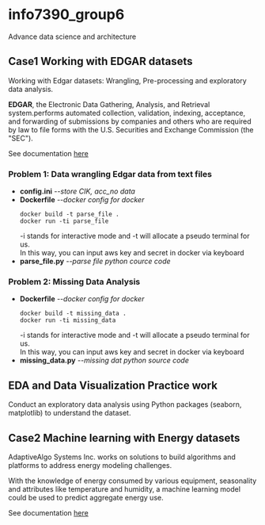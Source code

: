 # info7390_group6
Advance data science and architecture
## Case1 Working with EDGAR datasets
  Working with Edgar datasets: Wrangling, Pre-processing and exploratory data analysis.  
  
  **EDGAR**, the Electronic Data Gathering, Analysis, and Retrieval system.performs automated collection, validation, indexing,     acceptance, and forwarding of submissions by companies and others who are required by law to file forms with the U.S. Securities and Exchange Commission (the "SEC").
  
  See documentation [here](Case1%20working%20with%20EDGAR%20datasets/Assignment1%20report.pdf)
   ### Problem 1: Data wrangling Edgar data from text files
   * **config.ini** 
       *--store CIK, acc_no data*
   * **Dockerfile** 
       *--docker config for docker*
       ```
       docker build -t parse_file .
       docker run -ti parse_file
       ```
       -i stands for interactive mode and -t will allocate a pseudo terminal for us.<br/>
       In this way, you can input aws key and secret in docker via keyboard
   * **parse_file.py**
       *--parse file python cource code*
   ### Problem 2: Missing Data Analysis
   * **Dockerfile** *--docker config for docker*
       ```
       docker build -t missing_data .
       docker run -ti missing_data
       ```
       -i stands for interactive mode and -t will allocate a pseudo terminal for us.<br/>
       In this way, you can input aws key and secret in docker via keyboard
   * **missing_data.py** *--missing dat python source code*

## EDA and Data Visualization Practice work
  Conduct an exploratory data analysis using Python packages (seaborn, matplotlib) to understand the dataset.
  
## Case2 Machine learning with Energy datasets
  AdaptiveAlgo Systems Inc. works on solutions to build algorithms and platforms to address energy modeling challenges.  
  
  With the knowledge of energy consumed by various equipment, seasonality and attributes like temperature and humidity, a machine learning model could be used to predict aggregate energy use.
  
  See documentation [here](Case2%20Machine%20learning%20with%20Energy%20datasets/report.pdf)

